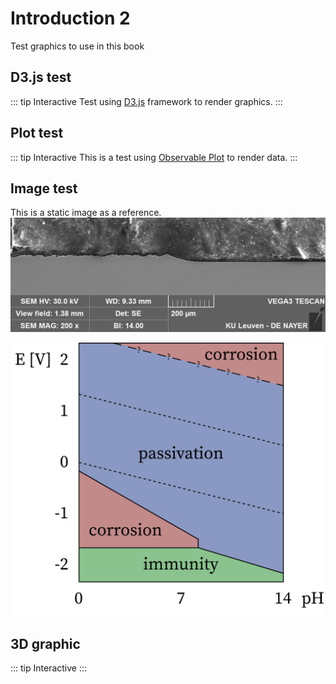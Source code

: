 # Introduction 2

Test graphics to use in this book

## D3.js test


<script setup>
import PlotComponent from './components/PlotFigure.vue'
import CustomComponent from './components/D3Test.vue'
import MachiningWindow from './components/MachiningWindow.vue'
</script>


::: tip Interactive
Test using [D3.js](https://d3js.org/what-is-d3) framework to render graphics. 
<CustomComponent />
:::

## Plot test
::: tip Interactive
This is a test using [Observable Plot](https://observablehq.com/plot/what-is-plot) to render data.
<PlotComponent />
:::

## Image test
This is a static image as a reference.
![An image](./images/SEM_Wide.png)

![Another image](./images/ECM_EDM_Pourbaix_Ti.png)

## 3D graphic

::: tip Interactive
<MachiningWindow />
:::
